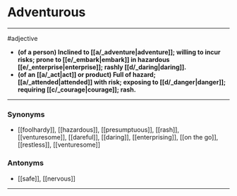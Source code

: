 # Adventurous
---
#adjective
- **(of a person) Inclined to [[a/_adventure|adventure]]; willing to incur risks; prone to [[e/_embark|embark]] in hazardous [[e/_enterprise|enterprise]]; rashly [[d/_daring|daring]].**
- **(of an [[a/_act|act]] or product) Full of hazard; [[a/_attended|attended]] with risk; exposing to [[d/_danger|danger]]; requiring [[c/_courage|courage]]; rash.**
---
### Synonyms
- [[foolhardy]], [[hazardous]], [[presumptuous]], [[rash]], [[venturesome]], [[dareful]], [[daring]], [[enterprising]], [[on the go]], [[restless]], [[venturesome]]
### Antonyms
- [[safe]], [[nervous]]
---
